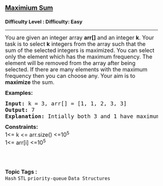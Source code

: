 <h2><a href="https://www.geeksforgeeks.org/problems/maximize-the-sum--113532/1?page=3&status=unsolved&sortBy=accuracy">Maximium Sum</a></h2><h3>Difficulty Level : Difficulty: Easy</h3><hr><div class="problems_problem_content__Xm_eO"><div class="row bottom">
<div class="col-xs-12 textAlign">
<p><span style="font-size: 18px;"><span style="font-size: 18px;">You are given an integer array </span><strong style="font-size: 18px;">arr[]</strong><span style="font-size: 18px;"> and an integer </span><strong style="font-size: 18px;">k</strong><span style="font-size: 18px;">. Your task is to select <strong>k</strong> integers from the array such that the sum of the selected integers is maximized.&nbsp;You can select only the element which has the maximum frequency. The element will be removed from the array after being selected. If there are many elements with the maximum frequency then you can choose any. Your aim is to </span><strong style="font-size: 18px;">maximize</strong><span style="font-size: 18px;"> the sum.</span></span></p>
<p><span style="font-size: 18px;"><strong>Examples:</strong></span></p>
<pre><span style="font-size: 18px;"><strong><span style="font-size: 18px;">Input:</span> </strong></span><span style="font-size: 18px;">k = 3, arr[] = [1, 1, 2, 3, 3]
<strong>Output: </strong>7</span>
<span style="font-size: 18px;"><strong>Explanation: </strong>Intially both 3 and 1 have maximum frequency, we will select 3, now frequency of 1 is maximum so we will select 1 now we have all elements once so we can choose anyone, we will select 3. This will result in sum 3+1+3=7</span></pre>
<p><span style="font-size: 18px;"><strong>Constraints:</strong><br>1&lt;= k &lt;= arr.size() &lt;=10<sup>5</sup><br>1&lt;= arr[i] &lt;=10<sup>5</sup></span></p>
</div>
</div>
<pre>&nbsp;</pre></div><br><p><span style=font-size:18px><strong>Topic Tags : </strong><br><code>Hash</code>&nbsp;<code>STL</code>&nbsp;<code>priority-queue</code>&nbsp;<code>Data Structures</code>&nbsp;